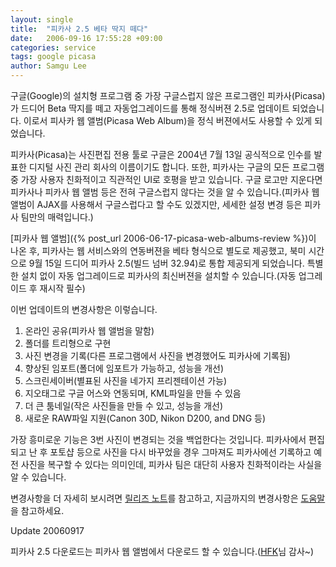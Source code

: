 ```yaml
---
layout: single
title:  "피카사 2.5 베타 딱지 떼다"
date:   2006-09-16 17:55:28 +09:00
categories: service
tags: google picasa
author: Samgu Lee
---
```

구글(Google)의 설치형 프로그램 중 가장 구글스럽지 않은 프로그램인 피카사(Picasa)가 드디어 Beta 딱지를 떼고 자동업그레이드를 통해 정식버젼 2.5로 업데이트 되었습니다. 이로서 피사카 웹 앨범(Picasa Web Album)을 정식 버젼에서도 사용할 수 있게 되었습니다.

피카사(Picasa)는 사진편집 전용 툴로 구글은 2004년 7월 13일 공식적으로 인수를 발표한 디지털 사진 관리 회사의 이름이기도 합니다. 또한, 피카사는 구글의 모든 프로그램 중 가장 사용자 친화적이고 직관적인 UI로 호평을 받고 있습니다. 구글 로고만 지운다면 피카사나 피카사 웹 앨범 등은 전혀 구글스럽지 않다는 것을 알 수 있습니다.(피카사 웹 앨범이 AJAX를 사용해서 구글스럽다고 할 수도 있겠지만, 세세한 설정 변경 등은 피카사 팀만의 매력입니다.)

[피카사 웹 앨범]({% post_url 2006-06-17-picasa-web-albums-review %})이 나온 후, 피카사는 웹 서비스와의 연동버젼을 베타 형식으로 별도로 제공했고, 북미 시간으로 9월 15일 드디어 피카사 2.5(빌드 넘버 32.94)로 통합 제공되게 되었습니다. 특별한 설치 없이 자동 업그레이드로 피카사의 최신버젼을 설치할 수 있습니다.(자동 업그레이드 후 재시작 필수)

이번 업데이트의 변경사항은 이렇습니다.

1. 온라인 공유(피카사 웹 앨범을 말함)
2. 폴더를 트리형으로 구현
3. 사진 변경을 기록(다른 프로그램에서 사진을 변경했어도 피카사에 기록됨)
4. 향상된 임포트(폴더에 임포트가 가능하고, 성능을 개선)
5. 스크린세이버(별표된 사진을 네가지 프리젠테이션 가능)
6. 지오태그로 구글 어스와 연동되며, KML파일을 만들 수 있음
7. 더 큰 툼네일(작은 사진들을 만들 수 있고, 성능을 개선)
8. 새로운 RAW파일 지원(Canon 30D, Nikon D200, and DNG 등)

가장 흥미로운 기능은 3번 사진이 변경되는 것을 백업한다는 것입니다. 피카사에서 편집되고 난 후 포토샵 등으로 사진을 다시 바꾸었을 경우 그마져도 피카사에선 기록하고 예전 사진을 복구할 수 있다는 의미인데, 피카사 팀은 대단히 사용자 친화적이라는 사실을 알 수 있습니다.

변경사항을 더 자세히 보시려면 [릴리즈 노트](http://readme.picasa.com/public/releasenotes.html)를 참고하고, 지금까지의 변경사항은 [도움말](http://readme.picasa.com/picasaweb/)을 참고하세요.

Update 20060917

피카사 2.5 다운로드는 피카사 웹 앨범에서 다운로드 할 수 있습니다.([HFK](http://hfkais.blogspot.com/)님 감사~)
